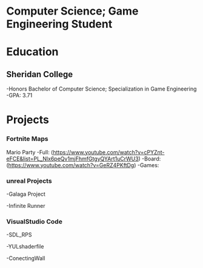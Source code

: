 # Computer Science; Game Engineering Student

# Education
## Sheridan College 
  -Honors Bachelor of Computer Science; Specialization in Game Engineering
  -GPA: 3.71

# Projects
### Fortnite Maps
Mario Party
  -Full:   (https://www.youtube.com/watch?v=cPYZnt-eFCE&list=PL_Nlx6peQv1mjFhmfGtgyQYArt1uCrWU3)
  -Board:  (https://www.youtube.com/watch?v=GeRZ4PKftDg)
  -Games:

### unreal Projects
  -Galaga Project
  
  -Infinite Runner 

### VisualStudio Code
  -SDL_RPS

  -YULshaderfile

  -ConectingWall
